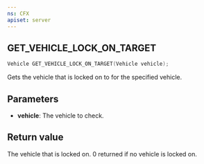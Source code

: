 ```yaml
---
ns: CFX
apiset: server
---
```

## GET_VEHICLE_LOCK_ON_TARGET

```c
Vehicle GET_VEHICLE_LOCK_ON_TARGET(Vehicle vehicle);
```

Gets the vehicle that is locked on to for the specified vehicle.

## Parameters
* **vehicle**: The vehicle to check.

## Return value
The vehicle that is locked on. 0 returned if no vehicle is locked on.